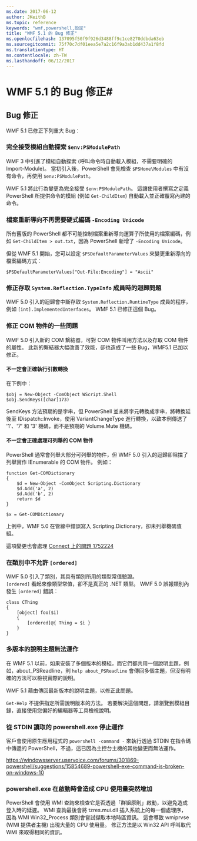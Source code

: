 ```yaml
---
ms.date: 2017-06-12
author: JKeithB
ms.topic: reference
keywords: "wmf,powershell,設定"
title: "WMF 5.1 的 Bug 修正"
ms.openlocfilehash: 137095f50f9f926d3488ff9c1ce8270ddbda63eb
ms.sourcegitcommit: 75f70c7df01eea5e7a2c16f9a3ab1dd437a1f8fd
ms.translationtype: HT
ms.contentlocale: zh-TW
ms.lasthandoff: 06/12/2017
---
```

<a id="bug-fixes-in-wmf-51" class="xliff"></a>
# WMF 5.1 的 Bug 修正#

<a id="bug-fixes" class="xliff"></a>
## Bug 修正 ##

WMF 5.1 已修正下列重大 Bug︰

<a id="module-auto-discovery-fully-honors-envpsmodulepath" class="xliff"></a>
### 完全接受模組自動探索 `$env:PSModulePath` ###

WMF 3 中引進了模組自動探索 (呼叫命令時自動載入模組，不需要明確的 Import-Module)。 當初引入後，PowerShell 會先檢查 `$PSHome\Modules` 中有沒有命令，再使用 `$env:PSModulePath`。

WMF 5.1 將此行為變更為完全接受 `$env:PSModulePath`。 這讓使用者撰寫之定義 PowerShell 所提供命令的模組 (例如 `Get-ChildItem`) 自動載入並正確覆寫內建的命令。

<a id="file-redirection-no-longer-hard-codes--encoding-unicode" class="xliff"></a>
### 檔案重新導向不再需要硬式編碼 `-Encoding Unicode` ###

所有舊版的 PowerShell 都不可能控制檔案重新導向運算子所使用的檔案編碼，例如 `Get-ChildItem > out.txt`，因為 PowerShell 新增了 `-Encoding Unicode`。

但從 WMF 5.1 開始，您可以設定 `$PSDefaultParameterValues` 來變更重新導向的檔案編碼方式︰

```
$PSDefaultParameterValues["Out-File:Encoding"] = "Ascii"
```

<a id="fixed-a-regression-in-accessing-members-of-systemreflectiontypeinfo" class="xliff"></a>
### 修正存取 `System.Reflection.TypeInfo` 成員時的迴歸問題 ###

WMF 5.0 引入的迴歸會中斷存取 `System.Reflection.RuntimeType` 成員的程序，例如 `[int].ImplementedInterfaces`。
WMF 5.1 已修正這個 Bug。


<a id="fixed-some-issues-with-com-objects" class="xliff"></a>
### 修正 COM 物件的一些問題 ###

WMF 5.0 引入新的 COM 繫結器，可對 COM 物件叫用方法以及存取 COM 物件的屬性。 此新的繫結器大幅改善了效能，卻也造成了一些 Bug，WMF5.1 已加以修正。

<a id="argument-conversions-were-not-always-performed-correctly" class="xliff"></a>
#### 不一定會正確執行引數轉換 ####

在下例中︰

```
$obj = New-Object -ComObject WScript.Shell
$obj.SendKeys([char]173)
```

SendKeys 方法預期的是字串，但 PowerShell 並未將字元轉換成字串，將轉換延後至 IDispatch::Invoke，使用 VariantChangeType 進行轉換，以致本例傳送了 '1'、'7' 和 '3' 機碼，而不是預期的 Volume.Mute 機碼。

<a id="enumerable-com-objects-not-always-handled-correctly" class="xliff"></a>
#### 不一定會正確處理可列舉的 COM 物件 ####

PowerShell 通常會列舉大部分可列舉的物件，但 WMF 5.0 引入的迴歸卻阻擋了列舉實作 IEnumerable 的 COM 物件。  例如：

```
function Get-COMDictionary
{
    $d = New-Object -ComObject Scripting.Dictionary
    $d.Add('a', 2)
    $d.Add('b', 2)
    return $d
}

$x = Get-COMDictionary
```

上例中，WMF 5.0 在管線中錯誤寫入 Scripting.Dictionary，卻未列舉機碼值組。

這項變更也會處理 [Connect 上的問題 1752224](https://connect.microsoft.com/PowerShell/feedback/details/1752224)

<a id="ordered-was-not-allowed-inside-classes" class="xliff"></a>
### 在類別中不允許 `[ordered]` ###

WMF 5.0 引入了類別，其具有類別所用的類型常值驗證。  
`[ordered]` 看起來像類型常值，卻不是真正的 .NET 類型。 WMF 5.0 誤報類別內發生 `[ordered]` 錯誤︰

```
class CThing
{
    [object] foo($i)
    {
        [ordered]@{ Thing = $i }
    }
}
```


<a id="help-on-about-topics-with-multiple-versions-does-not-work" class="xliff"></a>
### 多版本的說明主題無法運作 ###

在 WMF 5.1 以前，如果安裝了多個版本的模組，而它們都共用一個說明主題，例如，about_PSReadline，則 `help about_PSReadline` 會傳回多個主題，但沒有明確的方法可以檢視實際的說明。

WMF 5.1 藉由傳回最新版本的說明主題，以修正此問題。

`Get-Help` 不提供指定所需說明版本的方法。 若要解決這個問題，請瀏覽到模組目錄，直接使用您偏好的編輯器等工具檢視說明。 

<a id="powershellexe-reading-from-stdin-stopped-working" class="xliff"></a>
### 從 STDIN 讀取的 powershell.exe 停止運作

客戶會使用原生應用程式的 `powershell -command -` 來執行透過 STDIN 在指令碼中傳遞的 PowerShell，不過，這已因為主控台主機的其他變更而無法運作。

https://windowsserver.uservoice.com/forums/301869-powershell/suggestions/15854689-powershell-exe-command-is-broken-on-windows-10

<a id="powershellexe-creates-spike-in-cpu-usage-on-startup" class="xliff"></a>
### powershell.exe 在啟動時會造成 CPU 使用量突然增加

PowerShell 會使用 WMI 查詢來檢查它是否透過「群組原則」啟動，以避免造成登入時的延遲。
WMI 查詢最後會將 tzres.mui.dll 插入系統上的每一個處理序，因為 WMI Win32_Process 類別會嘗試擷取本地時區資訊。
這會導致 wmiprvse (WMI 提供者主機) 出現大量的 CPU 使用量。
修正方法是以 Win32 API 呼叫取代 WMI 來取得相同的資訊。

